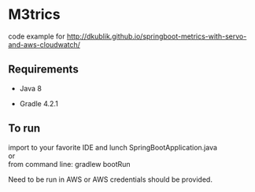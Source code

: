M3trics
===============

code example for http://dkublik.github.io/springboot-metrics-with-servo-and-aws-cloudwatch/


## Requirements

* Java 8

* Gradle 4.2.1

## To run
import to your favorite IDE and lunch SpringBootApplication.java  
or  
from command line: gradlew bootRun

Need to be run in AWS or AWS credentials should be provided.



